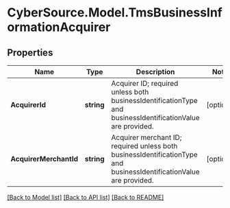 # CyberSource.Model.TmsBusinessInformationAcquirer
## Properties

Name | Type | Description | Notes
------------ | ------------- | ------------- | -------------
**AcquirerId** | **string** | Acquirer ID; required unless both businessIdentificationType and businessIdentificationValue are provided.  | [optional] 
**AcquirerMerchantId** | **string** | Acquirer merchant ID; required unless both businessIdentificationType and businessIdentificationValue are provided.  | [optional] 

[[Back to Model list]](../README.md#documentation-for-models) [[Back to API list]](../README.md#documentation-for-api-endpoints) [[Back to README]](../README.md)


